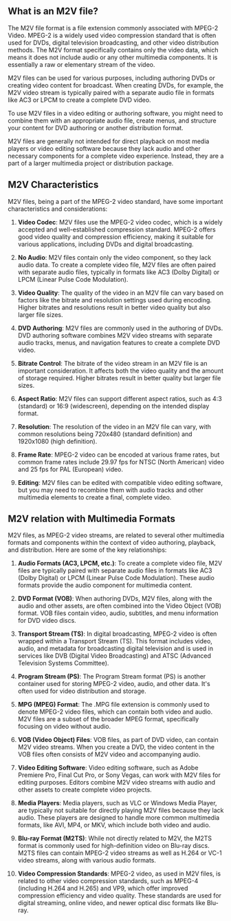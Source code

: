 ## What is an M2V file?

The M2V file format is a file extension commonly associated with MPEG-2 Video. MPEG-2 is a widely used video compression standard that is often used for DVDs, digital television broadcasting, and other video distribution methods. The M2V format specifically contains only the video data, which means it does not include audio or any other multimedia components. It is essentially a raw or elementary stream of the video.

M2V files can be used for various purposes, including authoring DVDs or creating video content for broadcast. When creating DVDs, for example, the M2V video stream is typically paired with a separate audio file in formats like AC3 or LPCM to create a complete DVD video.

To use M2V files in a video editing or authoring software, you might need to combine them with an appropriate audio file, create menus, and structure your content for DVD authoring or another distribution format.

M2V files are generally not intended for direct playback on most media players or video editing software because they lack audio and other necessary components for a complete video experience. Instead, they are a part of a larger multimedia project or distribution package.

## M2V Characteristics

M2V files, being a part of the MPEG-2 video standard, have some important characteristics and considerations:

1.  **Video Codec**: M2V files use the MPEG-2 video codec, which is a widely accepted and well-established compression standard. MPEG-2 offers good video quality and compression efficiency, making it suitable for various applications, including DVDs and digital broadcasting.
    
2.  **No Audio**: M2V files contain only the video component, so they lack audio data. To create a complete video file, M2V files are often paired with separate audio files, typically in formats like AC3 (Dolby Digital) or LPCM (Linear Pulse Code Modulation).
    
3.  **Video Quality**: The quality of the video in an M2V file can vary based on factors like the bitrate and resolution settings used during encoding. Higher bitrates and resolutions result in better video quality but also larger file sizes.
       
4.  **DVD Authoring**: M2V files are commonly used in the authoring of DVDs. DVD authoring software combines M2V video streams with separate audio tracks, menus, and navigation features to create a complete DVD video.
    
5.  **Bitrate Control**: The bitrate of the video stream in an M2V file is an important consideration. It affects both the video quality and the amount of storage required. Higher bitrates result in better quality but larger file sizes.
    
6.  **Aspect Ratio**: M2V files can support different aspect ratios, such as 4:3 (standard) or 16:9 (widescreen), depending on the intended display format.
    
7.  **Resolution**: The resolution of the video in an M2V file can vary, with common resolutions being 720x480 (standard definition) and 1920x1080 (high definition).
    
8.  **Frame Rate**: MPEG-2 video can be encoded at various frame rates, but common frame rates include 29.97 fps for NTSC (North American) video and 25 fps for PAL (European) video.
    
9.  **Editing**: M2V files can be edited with compatible video editing software, but you may need to recombine them with audio tracks and other multimedia elements to create a final, complete video.

## M2V relation with Multimedia Formats

M2V files, as MPEG-2 video streams, are related to several other multimedia formats and components within the context of video authoring, playback, and distribution. Here are some of the key relationships:

1.  **Audio Formats (AC3, LPCM, etc.)**: To create a complete video file, M2V files are typically paired with separate audio files in formats like AC3 (Dolby Digital) or LPCM (Linear Pulse Code Modulation). These audio formats provide the audio component for multimedia content.
    
2.  **DVD Format (VOB)**: When authoring DVDs, M2V files, along with the audio and other assets, are often combined into the Video Object (VOB) format. VOB files contain video, audio, subtitles, and menu information for DVD video discs.
    
3.  **Transport Stream (TS)**: In digital broadcasting, MPEG-2 video is often wrapped within a Transport Stream (TS). This format includes video, audio, and metadata for broadcasting digital television and is used in services like DVB (Digital Video Broadcasting) and ATSC (Advanced Television Systems Committee).
    
4.  **Program Stream (PS)**: The Program Stream format (PS) is another container used for storing MPEG-2 video, audio, and other data. It's often used for video distribution and storage.
    
5.  **MPG (MPEG) Format**: The .MPG file extension is commonly used to denote MPEG-2 video files, which can contain both video and audio. M2V files are a subset of the broader MPEG format, specifically focusing on video without audio.
    
6.  **VOB (Video Object) Files**: VOB files, as part of DVD video, can contain M2V video streams. When you create a DVD, the video content in the VOB files often consists of M2V video and accompanying audio.
    
7.  **Video Editing Software**: Video editing software, such as Adobe Premiere Pro, Final Cut Pro, or Sony Vegas, can work with M2V files for editing purposes. Editors combine M2V video streams with audio and other assets to create complete video projects.
    
8.  **Media Players**: Media players, such as VLC or Windows Media Player, are typically not suitable for directly playing M2V files because they lack audio. These players are designed to handle more common multimedia formats, like AVI, MP4, or MKV, which include both video and audio.
    
9.  **Blu-ray Format (M2TS)**: While not directly related to M2V, the M2TS format is commonly used for high-definition video on Blu-ray discs. M2TS files can contain MPEG-2 video streams as well as H.264 or VC-1 video streams, along with various audio formats.
    
10.  **Video Compression Standards**: MPEG-2 video, as used in M2V files, is related to other video compression standards, such as MPEG-4 (including H.264 and H.265) and VP9, which offer improved compression efficiency and video quality. These standards are used for digital streaming, online video, and newer optical disc formats like Blu-ray.



